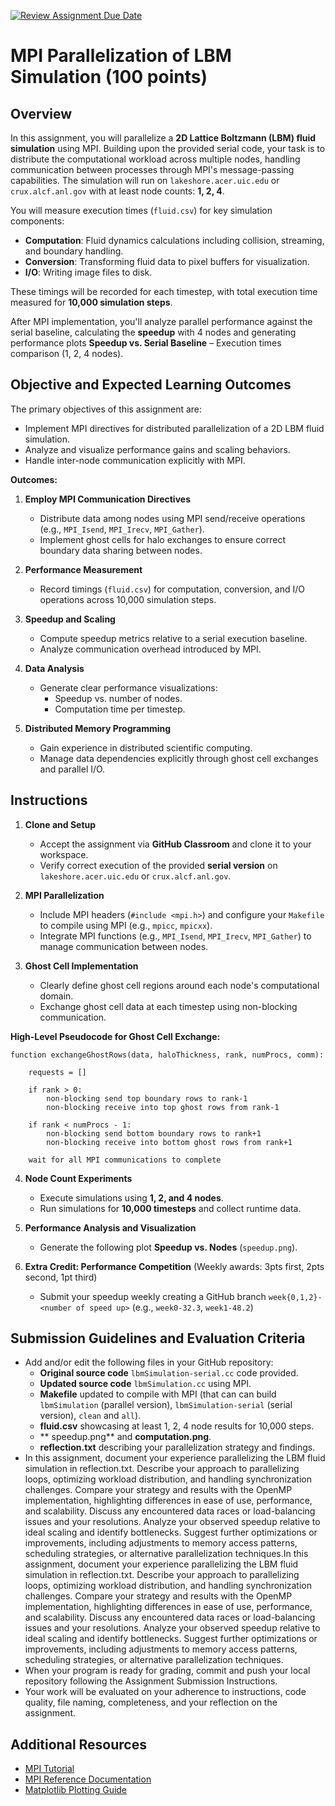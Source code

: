 [![Review Assignment Due Date](https://classroom.github.com/assets/deadline-readme-button-22041afd0340ce965d47ae6ef1cefeee28c7c493a6346c4f15d667ab976d596c.svg)](https://classroom.github.com/a/M-qKf2nz)
# MPI Parallelization of LBM Simulation (100 points)

## Overview

In this assignment, you will parallelize a **2D Lattice Boltzmann (LBM) fluid simulation** using MPI. Building upon the provided serial code, your task is to distribute the computational workload across multiple nodes, handling communication between processes through MPI's message-passing capabilities. The simulation will run on `lakeshore.acer.uic.edu` or `crux.alcf.anl.gov` with at least node counts: **1, 2, 4**.

You will measure execution times (`fluid.csv`) for key simulation components:

- **Computation**: Fluid dynamics calculations including collision, streaming, and boundary handling.
- **Conversion**: Transforming fluid data to pixel buffers for visualization.
- **I/O**: Writing image files to disk.

These timings will be recorded for each timestep, with total execution time measured for **10,000 simulation steps**.

After MPI implementation, you'll analyze parallel performance against the serial baseline, calculating the **speedup** with 4 nodes and generating performance plots **Speedup vs. Serial Baseline** – Execution times comparison (1, 2, 4 nodes).

## Objective and Expected Learning Outcomes

The primary objectives of this assignment are:

- Implement MPI directives for distributed parallelization of a 2D LBM fluid simulation.
- Analyze and visualize performance gains and scaling behaviors.
- Handle inter-node communication explicitly with MPI.

**Outcomes:**

1. **Employ MPI Communication Directives**
   - Distribute data among nodes using MPI send/receive operations (e.g., `MPI_Isend`, `MPI_Irecv`, `MPI_Gather`).
   - Implement ghost cells for halo exchanges to ensure correct boundary data sharing between nodes.

2. **Performance Measurement**
   - Record timings (`fluid.csv`) for computation, conversion, and I/O operations across 10,000 simulation steps.

3. **Speedup and Scaling**
   - Compute speedup metrics relative to a serial execution baseline.
   - Analyze communication overhead introduced by MPI.

4. **Data Analysis**
   - Generate clear performance visualizations:
     - Speedup vs. number of nodes.
     - Computation time per timestep.

4. **Distributed Memory Programming**
   - Gain experience in distributed scientific computing.
   - Manage data dependencies explicitly through ghost cell exchanges and parallel I/O.

## Instructions

1. **Clone and Setup**
   - Accept the assignment via **GitHub Classroom** and clone it to your workspace.
   - Verify correct execution of the provided **serial version** on `lakeshore.acer.uic.edu` or `crux.alcf.anl.gov`.

2. **MPI Parallelization**
   - Include MPI headers (`#include <mpi.h>`) and configure your `Makefile` to compile using MPI (e.g., `mpicc`, `mpicxx`).
   - Integrate MPI functions (e.g., `MPI_Isend`, `MPI_Irecv`, `MPI_Gather`) to manage communication between nodes.

3. **Ghost Cell Implementation**
   - Clearly define ghost cell regions around each node's computational domain.
   - Exchange ghost cell data at each timestep using non-blocking communication.

**High-Level Pseudocode for Ghost Cell Exchange:**

```
function exchangeGhostRows(data, haloThickness, rank, numProcs, comm):

    requests = []

    if rank > 0:
        non-blocking send top boundary rows to rank-1
        non-blocking receive into top ghost rows from rank-1

    if rank < numProcs - 1:
        non-blocking send bottom boundary rows to rank+1
        non-blocking receive into bottom ghost rows from rank+1

    wait for all MPI communications to complete
```

4. **Node Count Experiments**
   - Execute simulations using **1, 2, and 4 nodes**.
   - Run simulations for **10,000 timesteps** and collect runtime data.

4. **Performance Analysis and Visualization**
   - Generate the following plot **Speedup vs. Nodes** (`speedup.png`).

6. **Extra Credit: Performance Competition** (Weekly awards: 3pts first, 2pts second, 1pt third)
   - Submit your speedup weekly creating a GitHub branch `week{0,1,2}-<number of speed up>` (e.g., `week0-32.3`, `week1-48.2`)

## Submission Guidelines and Evaluation Criteria

- Add and/or edit the following files in your GitHub repository:
	- **Original source code** `lbmSimulation-serial.cc` code provided.
	- **Updated source code** `lbmSimulation.cc` using MPI.
   - **Makefile** updated to compile with MPI (that can can build `lbmSimulation` (parallel version), `lbmSimulation-serial` (serial version), `clean` and `all`).
   - **fluid.csv** showcasing at least 1, 2, 4 node results for 10,000 steps.
   - ** speedup.png** and **computation.png**.
   - **reflection.txt** describing your parallelization strategy and findings.
- In this assignment, document your experience parallelizing the LBM fluid simulation in reflection.txt. Describe your approach to parallelizing loops, optimizing workload distribution, and handling synchronization challenges. Compare your strategy and results with the OpenMP implementation, highlighting differences in ease of use, performance, and scalability. Discuss any encountered data races or load-balancing issues and your resolutions. Analyze your observed speedup relative to ideal scaling and identify bottlenecks. Suggest further optimizations or improvements, including adjustments to memory access patterns, scheduling strategies, or alternative parallelization techniques.In this assignment, document your experience parallelizing the LBM fluid simulation in reflection.txt. Describe your approach to parallelizing loops, optimizing workload distribution, and handling synchronization challenges. Compare your strategy and results with the OpenMP implementation, highlighting differences in ease of use, performance, and scalability. Discuss any encountered data races or load-balancing issues and your resolutions. Analyze your observed speedup relative to ideal scaling and identify bottlenecks. Suggest further optimizations or improvements, including adjustments to memory access patterns, scheduling strategies, or alternative parallelization techniques.
- When your program is ready for grading, commit and push your local repository following the Assignment Submission Instructions.
- Your work will be evaluated on your adherence to instructions, code quality, file naming, completeness, and your reflection on the assignment.

## Additional Resources

- [MPI Tutorial](https://mpitutorial.com)
- [MPI Reference Documentation](https://www.open-mpi.org/doc/)
- [Matplotlib Plotting Guide](https://matplotlib.org/stable/tutorials/introductory/pyplot.html)
